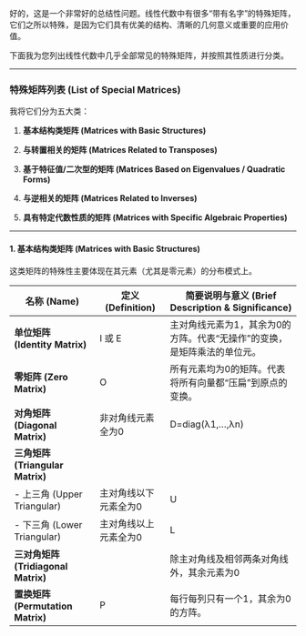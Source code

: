 好的，这是一个非常好的总结性问题。线性代数中有很多“带有名字”的特殊矩阵，它们之所以特殊，是因为它们具有优美的结构、清晰的几何意义或重要的应用价值。

下面我为您列出线性代数中几乎全部常见的特殊矩阵，并按照其性质进行分类。

---

### **特殊矩阵列表 (List of Special Matrices)**

我将它们分为五大类：

1. **基本结构类矩阵 (Matrices with Basic Structures)**
    
2. **与转置相关的矩阵 (Matrices Related to Transposes)**
    
3. **基于特征值/二次型的矩阵 (Matrices Based on Eigenvalues / Quadratic Forms)**
    
4. **与逆相关的矩阵 (Matrices Related to Inverses)**
    
5. **具有特定代数性质的矩阵 (Matrices with Specific Algebraic Properties)**
    

---

#### **1. 基本结构类矩阵 (Matrices with Basic Structures)**

这类矩阵的特殊性主要体现在其元素（尤其是零元素）的分布模式上。

|名称 (Name)|定义 (Definition)|简要说明与意义 (Brief Description & Significance)|
|---|---|---|
|**单位矩阵 (Identity Matrix)**|I 或 E|主对角线元素为1，其余为0的方阵。代表“无操作”的变换，是矩阵乘法的单位元。|
|**零矩阵 (Zero Matrix)**|O|所有元素均为0的矩阵。代表将所有向量都“压扁”到原点的变换。|
|**对角矩阵 (Diagonal Matrix)**|非对角线元素全为0|D=diag(λ1​,…,λn​)|
|**三角矩阵 (Triangular Matrix)**|||
|- 上三角 (Upper Triangular)|主对角线以下元素全为0|U|
|- 下三角 (Lower Triangular)|主对角线以上元素全为0|L|
|**三对角矩阵 (Tridiagonal Matrix)**||除主对角线及相邻两条对角线外，其余元素为0|
|**置换矩阵 (Permutation Matrix)**|P|每行每列只有一个1，其余为0的方阵。|
